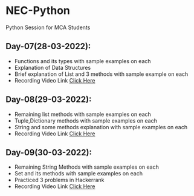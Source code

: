 # NEC-Python
Python Session for MCA Students

## Day-07(28-03-2022):
  - Functions and its types with sample examples on each
  - Explanation of Data Structures
  - Brief explanation of List and 3 methods with sample example on each
  - Recording Video Link [Click Here](https://transcripts.gotomeeting.com/#/s/e6fdc95e690443b73e6612c1212aafa324d63d57254b6b780d95ebe62ca2c085)

## Day-08(29-03-2022):
  - Remaining list methods with sample examples on each
  - Tuple,Dictionary methods with sample examples on each
  - String and some methods explanation with sample examples on each
  - Recording Video Link [Click Here](https://transcripts.gotomeeting.com/#/s/5f13d023c45ce0567f3afd0cde44211f6cc0954c24d573ecd87e7e72621af64a)

## Day-09(30-03-2022):
  - Remaining String Methods with sample examples on each
  - Set and its methods with sample examples on each
  - Practiced 3 problems in Hackerrank
  - Recording Video Link [Click Here](https://transcripts.gotomeeting.com/#/s/45a7f917116e6d5f5054f262e3739804a07ef84d560ef9de8d4edf781529d162)
